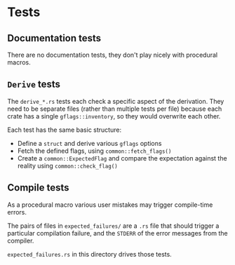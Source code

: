 # Tests

## Documentation tests

There are no documentation tests, they don't play nicely with procedural
macros.

## `Derive` tests

The `derive_*.rs` tests each check a specific aspect of the derivation. They
need to be separate files (rather than multiple tests per file) because each
crate has a single `gflags::inventory`, so they would overwrite each other.

Each test has the same basic structure:

- Define a `struct` and derive various `gflags` options
- Fetch the defined flags, using `common::fetch_flags()`
- Create a `common::ExpectedFlag` and compare the expectation against the
  reality using `common::check_flag()`
  
## Compile tests

As a procedural macro various user mistakes may trigger compile-time errors.

The pairs of files in `expected_failures/` are a `.rs` file that should trigger
a particular compilation failure, and the `STDERR` of the error messages from
the compiler.

`expected_failures.rs` in this directory drives those tests.